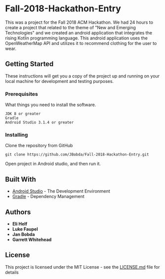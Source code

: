 # Fall-2018-Hackathon-Entry
This was a project for the Fall 2018 ACM Hackathon. We had 24 hours to create a project that related to the theme of "New and Emerging Technologies" and we created an android application that integrates the rising Kotlin programming language. This android application uses the OpenWeatherMap API and utilizes it to recommend clothing for the user to wear.

## Getting Started

These instructions will get you a copy of the project up and running on your local machine for development and testing purposes.

### Prerequisites

What things you need to install the software.

```
JDK 8 or greater
Gradle
Android Studio 3.1.4 or greater
```

### Installing

Clone the repository from GitHub

```
git clone https://github.com/JBobda/Fall-2018-Hackathon-Entry.git
```
Open project in Android studio, and then run it.

## Built With

* [Android Studio](https://developer.android.com/studio/) - The Development Environment
* [Gradle](https://gradle.org/) - Dependency Management

## Authors

* **Eli Helf**
* **Luke Faupel**
* **Jan Bobda**
* **Garrett Whitehead**

## License

This project is licensed under the MIT License - see the [LICENSE.md](LICENSE.md) file for details
